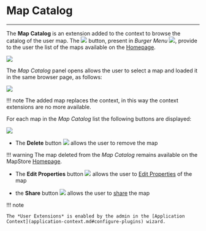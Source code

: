 # Map Catalog
*******************

The **Map Catalog** is an extension added to the context to browse the catalog of the user map. The <img src="../img/button/user-extensions-button.jpg" class="ms-docbutton"/> button, present in *Burger Menu* <img src="../img/button/burger.jpg" class="ms-docbutton" />, provide to the user the list of the maps available on the [Homepage](https://mapstore.geo-solutions.it/mapstore/#/). 

<img src="../img/map-catalog/map-catalog-panel.jpg" class="ms-docimage"/>

The *Map Catalog* panel opens allows the user to select a map and loaded it in the same browser page, as follows:

<img src="../img/map-catalog/context-to-map.gif" class="ms-docimage"/>

!!! note
    The added map replaces the context, in this way the context extensions are no more available.

For each map in the *Map Catalog* list the following buttons are displayed:

<img src="../img/map-catalog/buttons-on-map-catalog.jpg" class="ms-docimage"/>

* The **Delete** button <img src="../img/button/delete_button.jpg" class="ms-docbutton" /> allows the user to remove the map

!!! warning
    The map deleted from the *Map Catalog* remains available on the MapStore [Homepage](https://mapstore.geo-solutions.it/mapstore/#/).

* The **Edit Properties** button <img src="../img/button/edit_button.jpg" class="ms-docbutton" /> allows the user to [Edit Properties](resources-properties.md) of the map

* the **Share** button <img src="../img/button/share.jpg" class="ms-docbutton" /> allows the user to [share](share.md) the map

!!! note

    The *User Extensions* is enabled by the admin in the [Application Context](application-context.md#configure-plugins) wizard.







